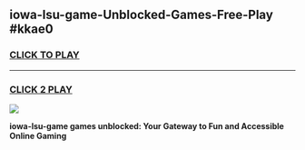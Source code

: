 
## iowa-lsu-game-Unblocked-Games-Free-Play #kkae0
<h3>
<a href="https://us.freeplayer.one?title=iowa-lsu-game&ref=9M">CLICK TO PLAY</a></h3>
<hr>

<h3>
<a href="https://us.freeplayer.one?title=iowa-lsu-game&ref=9M">CLICK 2 PLAY</a>
  
</h3>

<a href="https://us.freeplayer.one?title=iowa-lsu-game&ref=9M"><img src="https://clearcache.store/games.png"></a>


**iowa-lsu-game games unblocked: Your Gateway to Fun and Accessible Online Gaming**
